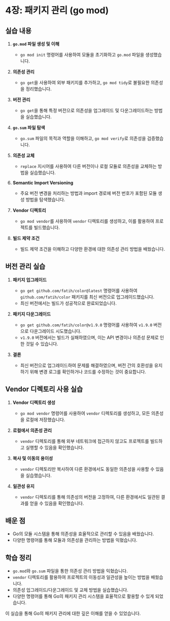 # 4장: 패키지 관리 (go mod)

## 실습 내용

1. **`go.mod` 파일 생성 및 이해**
   - `go mod init` 명령어를 사용하여 모듈을 초기화하고 `go.mod` 파일을 생성했습니다.

2. **의존성 관리**
   - `go get`을 사용하여 외부 패키지를 추가하고, `go mod tidy`로 불필요한 의존성을 정리했습니다.

3. **버전 관리**
   - `go get`을 통해 특정 버전으로 의존성을 업그레이드 및 다운그레이드하는 방법을 실습했습니다.

4. **`go.sum` 파일 탐색**
   - `go.sum` 파일의 목적과 역할을 이해하고, `go mod verify`로 의존성을 검증했습니다.

5. **의존성 교체**
   - `replace` 지시어를 사용하여 다른 버전이나 로컬 모듈로 의존성을 교체하는 방법을 실습했습니다.

6. **Semantic Import Versioning**
   - 주요 버전 변경을 처리하는 방법과 import 경로에 버전 번호가 포함된 모듈 생성 방법을 탐색했습니다.

7. **Vendor 디렉토리**
   - `go mod vendor`를 사용하여 `vendor` 디렉토리를 생성하고, 이를 활용하여 프로젝트를 빌드했습니다.

8. **빌드 제약 조건**
   - 빌드 제약 조건을 이해하고 다양한 환경에 대한 의존성 관리 방법을 배웠습니다.

## 버전 관리 실습

1. **패키지 업그레이드**
   - `go get github.com/fatih/color@latest` 명령어를 사용하여 `github.com/fatih/color` 패키지를 최신 버전으로 업그레이드했습니다.
   - 최신 버전에서는 빌드가 성공적으로 완료되었습니다.

2. **패키지 다운그레이드**
   - `go get github.com/fatih/color@v1.9.0` 명령어를 사용하여 `v1.9.0` 버전으로 다운그레이드 시도했습니다.
   - `v1.9.0` 버전에서는 빌드가 실패하였으며, 이는 API 변경이나 의존성 문제로 인한 것일 수 있습니다.

3. **결론**
   - 최신 버전으로 업그레이드하여 문제를 해결하였으며, 버전 간의 호환성을 유지하기 위해 변경 로그를 확인하거나 코드를 수정하는 것이 중요합니다.

## Vendor 디렉토리 사용 실습

1. **Vendor 디렉토리 생성**
   - `go mod vendor` 명령어를 사용하여 `vendor` 디렉토리를 생성하고, 모든 의존성을 로컬에 저장했습니다.

2. **로컬에서 의존성 관리**
   - `vendor` 디렉토리를 통해 외부 네트워크에 접근하지 않고도 프로젝트를 빌드하고 실행할 수 있음을 확인했습니다.

3. **복사 및 이동의 용이성**
   - `vendor` 디렉토리만 복사하여 다른 환경에서도 동일한 의존성을 사용할 수 있음을 실습했습니다.

4. **일관성 유지**
   - `vendor` 디렉토리를 통해 의존성의 버전을 고정하여, 다른 환경에서도 일관된 결과를 얻을 수 있음을 확인했습니다.

## 배운 점
- Go의 모듈 시스템을 통해 의존성을 효율적으로 관리할 수 있음을 배웠습니다.
- 다양한 명령어를 통해 모듈과 의존성을 관리하는 방법을 익혔습니다.

## 학습 정리
- `go.mod`와 `go.sum` 파일을 통한 의존성 관리 방법을 익혔습니다.
- `vendor` 디렉토리를 활용하여 프로젝트의 이동성과 일관성을 높이는 방법을 배웠습니다.
- 의존성 업그레이드/다운그레이드 및 교체 방법을 실습했습니다.
- 다양한 명령어를 통해 Go의 패키지 관리 시스템을 효율적으로 활용할 수 있게 되었습니다.

이 실습을 통해 Go의 패키지 관리에 대한 깊은 이해를 얻을 수 있었습니다.
